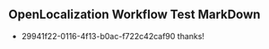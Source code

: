 ## OpenLocalization Workflow Test MarkDown
* 29941f22-0116-4f13-b0ac-f722c42caf90 thanks!

<!--HONumber=Jul16_HO2-->


